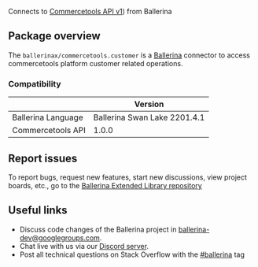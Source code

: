 Connects to [Commercetools API v1](https://docs.commercetools.com/api/)) from Ballerina

## Package overview
The `ballerinax/commercetools.customer` is a [Ballerina](https://ballerina.io/) connector to access commercetools platform customer related operations.

### Compatibility
|                    | Version                     |
|--------------------|-----------------------------|
| Ballerina Language | Ballerina Swan Lake 2201.4.1|
| Commercetools API  | 1.0.0                       |

## Report issues
To report bugs, request new features, start new discussions, view project boards, etc., go to the [Ballerina Extended Library repository](https://github.com/ballerina-platform/ballerina-extended-library)

## Useful links
- Discuss code changes of the Ballerina project in [ballerina-dev@googlegroups.com](mailto:ballerina-dev@googlegroups.com).
- Chat live with us via our [Discord server](https://discord.gg/ballerinalang).
- Post all technical questions on Stack Overflow with the [#ballerina](https://stackoverflow.com/questions/tagged/ballerina) tag